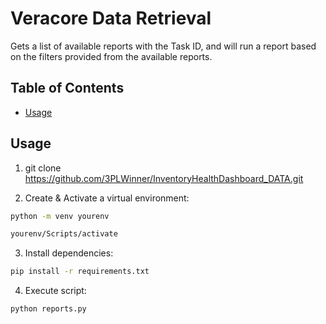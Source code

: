 # Veracore Data Retrieval
Gets a list of available reports with the Task ID, and will run a report based on the filters provided from the available reports.



## Table of Contents

- [Usage](#usage)

## Usage

1. git clone https://github.com/3PLWinner/InventoryHealthDashboard_DATA.git

2. Create & Activate a virtual environment:
```bash
python -m venv yourenv
```
```bash
yourenv/Scripts/activate
```

3. Install dependencies:
```bash
pip install -r requirements.txt
```

4. Execute script:
```bash
python reports.py
```